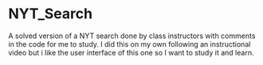 # NYT_Search
A solved version of a NYT search done by class instructors with comments in the code for me to study.  I did this on my own following an instructional video but i like the user interface of this one so I want to study it and learn.

